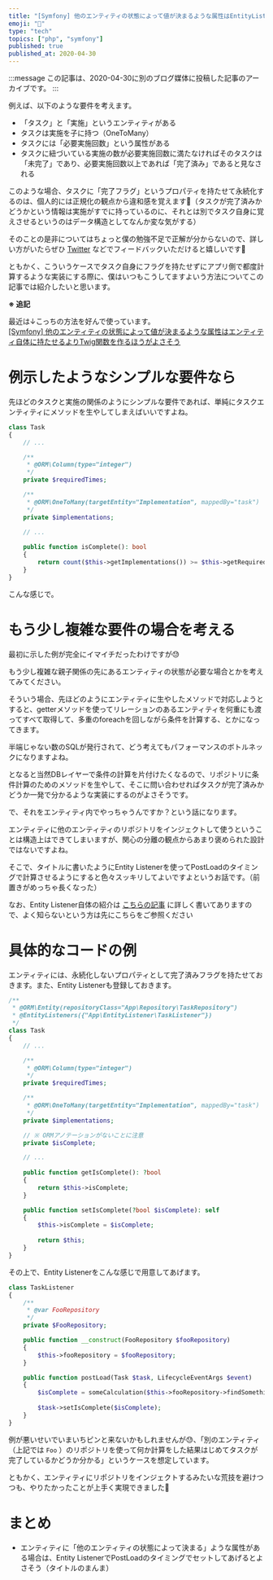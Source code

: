 ```yaml
---
title: "[Symfony] 他のエンティティの状態によって値が決まるような属性はEntityListenerのPostLoadでセットしてあげる"
emoji: "🎻"
type: "tech"
topics: ["php", "symfony"]
published: true
published_at: 2020-04-30
---
```


:::message
この記事は、2020-04-30に別のブログ媒体に投稿した記事のアーカイブです。
:::

例えば、以下のような要件を考えます。

* 「タスク」と「実施」というエンティティがある
* タスクは実施を子に持つ（OneToMany）
* タスクには「必要実施回数」という属性がある
* タスクに紐づいている実施の数が必要実施回数に満たなければそのタスクは「未完了」であり、必要実施回数以上であれば「完了済み」であると見なされる

このような場合、タスクに「完了フラグ」というプロパティを持たせて永続化するのは、個人的には正規化の観点から違和感を覚えます🤔（タスクが完了済みかどうかという情報は実施がすでに持っているのに、それとは別でタスク自身に覚えさせるというのはデータ構造としてなんか変な気がする）

そのことの是非についてはちょっと僕の勉強不足で正解が分からないので、詳しい方がいたらぜひ [Twitter](https://twitter.com/ttskch) などでフィードバックいただけると嬉しいです🙏

ともかく、こういうケースでタスク自身にフラグを持たせずにアプリ側で都度計算するような実装にする際に、僕はいつもこうしてますよいう方法についてこの記事では紹介したいと思います。

**※ 追記**

最近は↓こっちの方法を好んで使っています。  
[[Symfony] 他のエンティティの状態によって値が決まるような属性はエンティティ自体に持たせるよりTwig関数を作るほうがよさそう](https://blog.ttskch.com/symfony-twig-function-to-calc-entity-state)

# 例示したようなシンプルな要件なら

先ほどのタスクと実施の関係のようにシンプルな要件であれば、単純にタスクエンティティにメソッドを生やしてしまえばいいですよね。

```php
class Task
{
    // ...

    /**
     * @ORM\Column(type="integer")
     */
    private $requiredTimes;

    /**
     * @ORM\OneToMany(targetEntity="Implementation", mappedBy="task")
     */
    private $implementations;

    // ...
    
    public function isComplete(): bool
    {
        return count($this->getImplementations()) >= $this->getRequiredTimes();
    }
}
```

こんな感じで。

# もう少し複雑な要件の場合を考える

最初に示した例が完全にイマイチだったわけですが😓

もう少し複雑な親子関係の先にあるエンティティの状態が必要な場合とかを考えてみてください。

そういう場合、先ほどのようにエンティティに生やしたメソッドで対応しようとすると、getterメソッドを使ってリレーションのあるエンティティを何重にも渡ってすべて取得して、多重のforeachを回しながら条件を計算する、とかになってきます。

半端じゃない数のSQLが発行されて、どう考えてもパフォーマンスのボトルネックになりますよね。

となると当然DBレイヤーで条件の計算を片付けたくなるので、リポジトリに条件計算のためのメソッドを生やして、そこに問い合わせればタスクが完了済みかどうか一発で分かるような実装にするのがよさそうです。

で、それをエンティティ内でやっちゃうんですか？という話になります。

エンティティに他のエンティティのリポジトリをインジェクトして使うということは構造上はできてしまいますが、関心の分離の観点からあまり褒められた設計ではないですよね。

そこで、タイトルに書いたようにEntity Listenerを使ってPostLoadのタイミングで計算させるようにすると色々スッキリしてよいですよというお話です。（前置きがめっちゃ長くなった）

なお、Entity Listener自体の紹介は [こちらの記事](https://blog.ttskch.com/symfony-doctrine-entity-listener/) に詳しく書いてありますので、よく知らないという方は先にこちらをご参照ください

# 具体的なコードの例

エンティティには、永続化しないプロパティとして完了済みフラグを持たせておきます。また、Entity Listenerも登録しておきます。

```php
/**
 * @ORM\Entity(repositoryClass="App\Repository\TaskRepository")
 * @EntityListeners({"App\EntityListener\TaskListener"})
 */
class Task
{
    // ...

    /**
     * @ORM\Column(type="integer")
     */
    private $requiredTimes;

    /**
     * @ORM\OneToMany(targetEntity="Implementation", mappedBy="task")
     */
    private $implementations;

    // ※ ORMアノテーションがないことに注意
    private $isComplete;

    // ...
    
    public function getIsComplete(): ?bool
    {
        return $this->isComplete;
    }

    public function setIsComplete(?bool $isComplete): self
    {
        $this->isComplete = $isComplete;
        
        return $this;
    }
}
```

その上で、Entity Listenerをこんな感じで用意してあげます。

```php
class TaskListener
{
    /**
     * @var FooRepository
     */
    private $FooRepository;

    public function __construct(FooRepository $fooRepository)
    {
        $this->fooRepository = $fooRepository;
    }

    public function postLoad(Task $task, LifecycleEventArgs $event)
    {
        $isComplete = someCalculation($this->fooRepository->findSomethingByTask($task));
        
        $task->setIsComplete($isComplete);
    }
}
```

例が悪いせいでいまいちピンと来ないかもしれませんが😓、「別のエンティティ（上記では `Foo` ）のリポジトリを使って何か計算をした結果はじめてタスクが完了しているかどうか分かる」というケースを想定しています。

ともかく、エンティティにリポジトリをインジェクトするみたいな荒技を避けつつも、やりたかったことが上手く実現できました💪

# まとめ

* エンティティに「他のエンティティの状態によって決まる」ような属性がある場合は、Entity ListenerでPostLoadのタイミングでセットしてあげるとよさそう（タイトルのまんま）
